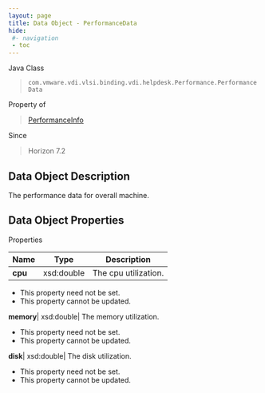 ```yaml
---
layout: page
title: Data Object - PerformanceData
hide:
 #- navigation
 - toc
---
```






Java Class  
> `com.vmware.vdi.vlsi.binding.vdi.helpdesk.Performance.PerformanceData`

Property of  
> [PerformanceInfo](vdi.helpdesk.Performance.PerformanceInfo.md#field_detail)

Since  
> Horizon 7.2


## Data Object Description 

The performance data for overall machine. 

## Data Object Properties

Properties

Name |  Type |  Description   
---|---|---  
**cpu**|  xsd:double|  The cpu utilization.   


* This property need not be set.
* This property cannot be updated.

  
**memory**|  xsd:double|  The memory utilization.   


* This property need not be set.
* This property cannot be updated.

  
**disk**|  xsd:double|  The disk utilization.   


* This property need not be set.
* This property cannot be updated.

  
  
  
 
  
  
